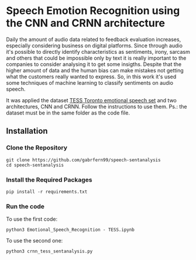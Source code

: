 # Speech Emotion Recognition using the CNN and CRNN architecture

Daily the amount of audio data related to feedback evaluation increases, especially considering business on digital platforms. Since through audio it's possible to directly identify characteristics as sentiments, irony, sarcasm and others that could be impossible only by text it is really important to the companies to consider analysing it to get some insigths. Despite that the higher amount of data and the human bias can make mistakes not getting what the customers really wanted to express. So, in this work it's used some techniques of machine learning to classify sentiments on audio speech.

It was applied the dataset [TESS Toronto emotional speech set](https://github.com/gabrfern99/speech-sentanalysis/tree/main/TESS%20Toronto%20emotional%20speech%20set%20data) and two architectures, CNN and CRNN.
Follow the instructions to use them. Ps.: the dataset must be in the same folder as the code file.

## Installation

### Clone the Repository
```
git clone https://github.com/gabrfern99/speech-sentanalysis
cd speech-sentanalysis
```

### Install the Required Packages

```
pip install -r requirements.txt
```

### Run the code

To use the first code:
```
python3 Emotional_Speech_Recognition - TESS.ipynb
```

To use the second one:
```
python3 crnn_tess_sentanalysis.py
```
